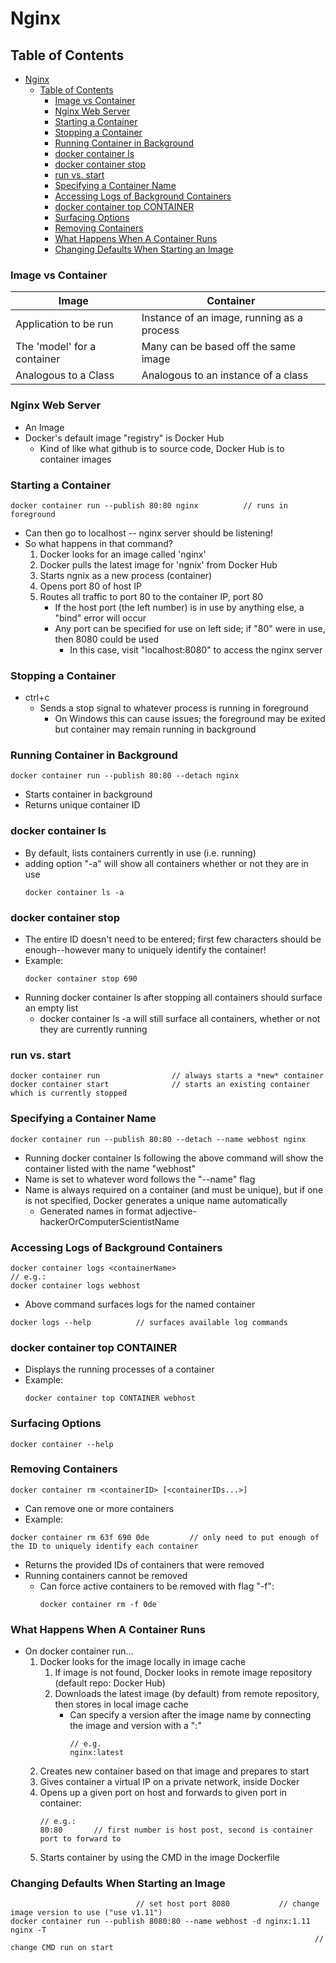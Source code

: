 # Nginx

## Table of Contents
- [Nginx](#nginx)
	- [Table of Contents](#table-of-contents)
		- [Image vs Container](#image-vs-container)
		- [Nginx Web Server](#nginx-web-server)
		- [Starting a Container](#starting-a-container)
		- [Stopping a Container](#stopping-a-container)
		- [Running Container in Background](#running-container-in-background)
		- [docker container ls](#docker-container-ls)
		- [docker container stop <someID>](#docker-container-stop-someid)
		- [run vs. start](#run-vs-start)
		- [Specifying a Container Name](#specifying-a-container-name)
		- [Accessing Logs of Background Containers](#accessing-logs-of-background-containers)
		- [docker container top CONTAINER <containerName>](#docker-container-top-container-containername)
		- [Surfacing Options](#surfacing-options)
		- [Removing Containers](#removing-containers)
		- [What Happens When A Container Runs](#what-happens-when-a-container-runs)
		- [Changing Defaults When Starting an Image](#changing-defaults-when-starting-an-image)
	
### Image vs Container

| Image                       | Container                                  |
| --------------------------- | ------------------------------------------ |
| Application to be run       | Instance of an image, running as a process |
| The 'model' for a container | Many can be based off the same image       |
| Analogous to a Class        | Analogous to an instance of a class        |

### Nginx Web Server
- An Image
- Docker's default image "registry" is Docker Hub
	* Kind of like what github is to source code, Docker Hub is to container images
### Starting a Container
```
docker container run --publish 80:80 nginx			// runs in foreground
```
- Can then go to localhost -- nginx server should be listening!
- So what happens in that command?
	1. Docker looks for an image called 'nginx'
	2. Docker pulls the latest image for 'ngnix' from Docker Hub
	3. Starts ngnix as a new process (container)
	4. Opens port 80 of host IP
	5. Routes all traffic to port 80 to the container IP, port 80
		* If the host port (the left number) is in use by anything else, a "bind" error will occur
		* Any port can be specified for use on left side; if "80" were in use, then 8080 could be used
			- In this case, visit "localhost:8080" to access the nginx server
### Stopping a Container
- ctrl+c
	* Sends a stop signal to whatever process is running in foreground
		- On Windows this can cause issues; the foreground may be exited but container may remain running in background
### Running Container in Background
```
docker container run --publish 80:80 --detach nginx
```
- Starts container in background
- Returns unique container ID
### docker container ls
- By default, lists containers currently in use (i.e. running)
- adding option "-a" will show all containers whether or not they are in use
	```
	docker container ls -a
	```
### docker container stop <someID>
- The entire ID doesn't need to be entered; first few characters should be enough--however many to uniquely identify the container!
- Example:
	```
	docker container stop 690
	```
- Running docker container ls after stopping all containers should surface an empty list
	* docker container ls -a will still surface all containers, whether or not they are currently running
### run vs. start
```
docker container run				// always starts a *new* container
docker container start				// starts an existing container which is currently stopped
```
### Specifying a Container Name
```
docker container run --publish 80:80 --detach --name webhost nginx
```
- Running docker container ls following the above command will show the container listed with the name "webhost"
- Name is set to whatever word follows the "--name" flag
- Name is always required on a container (and must be unique), but if one is not specified, Docker generates a unique name automatically
	* Generated names in format adjective-hackerOrComputerScientistName
### Accessing Logs of Background Containers
```
docker container logs <containerName>
// e.g.:
docker container logs webhost
```
- Above command surfaces logs for the named container
```
docker logs --help			// surfaces available log commands
```
### docker container top CONTAINER <containerName>
- Displays the running processes of a container
- Example:
  ```
  docker container top CONTAINER webhost
  ```
### Surfacing Options
```
docker container --help
```
### Removing Containers
```
docker container rm <containerID> [<containerIDs...>]
```
- Can remove one or more containers
- Example:
```
docker container rm 63f 690 0de			// only need to put enough of the ID to uniquely identify each container
```
- Returns the provided IDs of containers that were removed
- Running containers cannot be removed
	* Can force active containers to be removed with flag "-f":
		```
		docker container rm -f 0de
		```
### What Happens When A Container Runs
- On docker container run...
	1. Docker looks for the image locally in image cache
		1. If image is not found, Docker looks in remote image repository (default repo: Docker Hub)
		2. Downloads the latest image (by default) from remote repository, then stores in local image cache
			* Can specify a version after the image name by connecting the image and version with a ":"
				```
				// e.g.
				nginx:latest
				```
	2. Creates new container based on that image and prepares to start
	3. Gives container a virtual IP on a private network, inside Docker
	4. Opens up a given port on host and forwards to given port in container:
		```
		// e.g.:
		80:80		// first number is host post, second is container port to forward to
		```
	5. Starts container by using the CMD in the image Dockerfile
### Changing Defaults When Starting an Image
```
							// set host port 8080			// change image version to use ("use v1.11")
docker container run --publish 8080:80 --name webhost -d nginx:1.11 nginx -T
																	// change CMD run on start
```
